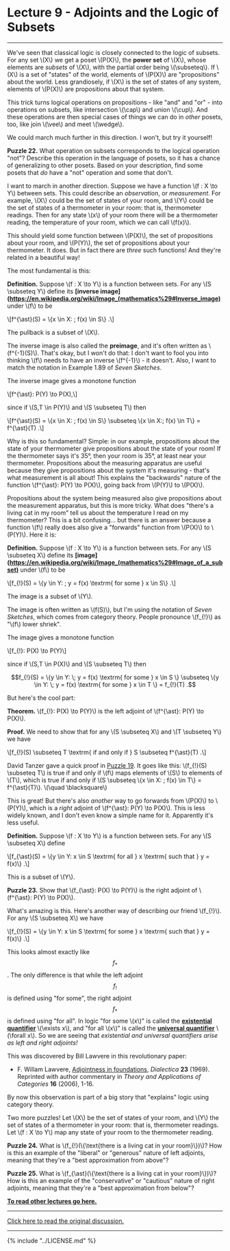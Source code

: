 # Lecture 9 - Adjoints and the Logic of Subsets

---

We've seen that classical logic is closely connected to the logic of
subsets. For any set \\(X\\) we get a poset \\(P(X)\\), the **power
set** of \\(X\\), whose elements are _subsets_ of \\(X\\), with the
partial order being \\(\subseteq\\). If \\(X\\) is a set of "states"
of the world, elements of \\(P(X)\\) are "propositions" about the
world. Less grandiosely, if \\(X\\) is the set of states of any
system, elements of \\(P(X)\\) are propositions about that system.

This trick turns logical operations on propositions - like "and" and
"or" - into operations on subsets, like intersection \\(\cap\\) and
union \\(\cup\\). And these operations are then special cases of
things we can do in _other_ posets, too, like join \\(\vee\\) and meet
\\(\wedge\\).

We could march much further in this direction. I won't, but try it
yourself!

**Puzzle 22.** What operation on subsets corresponds to the logical
operation "not"? Describe this operation in the language of posets, so
it has a chance of generalizing to other posets. Based on your
description, find some posets that _do_ have a "not" operation and
some that don't.

I want to march in another direction. Suppose we have a function
\\(f : X \to Y\\) between sets. This could describe an _observation_,
or _measurement_. For example, \\(X\\) could be the set of states of
your room, and \\(Y\\) could be the set of states of a thermometer in
your room: that is, thermometer readings. Then for any state \\(x\\)
of your room there will be a thermometer reading, the temperature of
your room, which we can call \\(f(x)\\).

This should yield some function between \\(P(X)\\), the set of
propositions about your room, and \\(P(Y)\\), the set of propositions
about your thermometer. It does. But in fact there are _three_ such
functions! And they're related in a beautiful way!

The most fundamental is this:

**Definition.** Suppose \\(f : X \to Y\\) is a function between sets.
For any \\(S \subseteq Y\\) define its **[inverse
image](https://en.wikipedia.org/wiki/Image_(mathematics%29#Inverse_image)**
under \\(f\\) to be

\\[f^{\ast}(S) = \\{x \in X: \; f(x) \in S\\} .\\]

The pullback is a subset of \\(X\\).

The inverse image is also called the **preimage**, and it's often
written as \\(f^{-1}(S)\\). That's okay, but I won't do that: I don't
want to fool you into thinking \\(f\\) needs to have an inverse
\\(f^{-1}\\) - it doesn't. Also, I want to match the notation in
Example 1.89 of _Seven Sketches_.

The inverse image gives a monotone function

\\[f^{\ast}: P(Y) \to P(X),\\]

since if \\(S,T \in P(Y)\\) and \\(S \subseteq T\\) then

\\[f^{\ast}(S) = \\{x \in X: \; f(x) \in S\\} \subseteq \\{x \in X:\; f(x) \in T\\} = f^{\ast}(T) .\\]

Why is this so fundamental? Simple: in our example, propositions about
the state of your thermometer give propositions about the state of
your room! If the thermometer says it's 35&deg;, then your room is
35&deg;, at least near your thermometer. Propositions about the
measuring apparatus are useful because they give propositions about
the system it's measuring - that's what measurement is all about!
This explains the "backwards" nature of the function \\(f^{\ast}: P(Y)
\to P(X)\\), going back from \\(P(Y)\\) to \\(P(X)\\).

Propositions about the system being measured also give propositions
about the measurement apparatus, but this is more tricky. What does
"there's a living cat in my room" tell us about the temperature I read
on my thermometer? This is a bit confusing... but there is an answer
because a function \\(f\\) really does also give a "forwards" function
from \\(P(X)\\) to \\(P(Y)\\). Here it is:

**Definition.** Suppose \\(f : X \to Y\\) is a function between sets.
For any \\(S \subseteq X\\) define its
**[image](https://en.wikipedia.org/wiki/Image_(mathematics%29#Image_of_a_subset)**
under \\(f\\) to be

\\[f_{!}(S) = \\{y \in Y: \; y = f(x) \textrm{ for some } x \in S\\} .\\]

The image is a subset of \\(Y\\).

The image is often written as \\(f(S)\\), but I'm using the notation
of _Seven Sketches_, which comes from category theory. People
pronounce \\(f_{!}\\) as "\\(f\\) lower shriek".

The image gives a monotone function

\\[f_{!}: P(X) \to P(Y)\\]

since if \\(S,T \in P(X)\\) and \\(S \subseteq T\\) then

<center>$$f_{!}(S) = \{y \in Y: \; y = f(x) \textrm{ for some } x \in S \}
\subseteq \{y \in Y: \; y = f(x) \textrm{ for some } x \in T \} =
f_{!}(T) .$$</center>

But here's the cool part:

**Theorem.** \\(f_{!}: P(X) \to P(Y)\\) is the left adjoint of
\\(f^{\ast}: P(Y) \to P(X)\\).

**Proof.** We need to show that for any \\(S \subseteq X\\) and \\(T
\subseteq Y\\) we have

\\[f_{!}(S) \subseteq T \textrm{ if and only if } S \subseteq
f^{\ast}(T) .\\]

David Tanzer gave a quick proof in [Puzzle
19](https://forum.azimuthproject.org/discussion/comment/16490/#Comment_16490).
It goes like this: \\(f_{!}(S) \subseteq T\\) is true if and only if
\\(f\\) maps elements of \\(S\\) to elements of \\(T\\), which is true
if and only if \\(S \subseteq \\{x \in X: \; f(x) \in T\\} =
f^{\ast}(T)\\). \\(\quad \blacksquare\\)

This is great! But there's also _another_ way to go forwards from
\\(P(X)\\) to \\(P(Y)\\), which is a _right_ adjoint of \\(f^{\ast}:
P(Y) \to P(X)\\). This is less widely known, and I don't even know a
simple name for it. Apparently it's less useful.

**Definition.** Suppose \\(f : X \to Y\\) is a function between sets.
For any \\(S \subseteq X\\) define

\\[f_{\ast}(S) = \\{y \in Y: x \in S \textrm{ for all } x \textrm{
such that } y = f(x)\\} .\\]

This is a subset of \\(Y\\).

**Puzzle 23.** Show that \\(f_{\ast}: P(X) \to P(Y)\\) is the right
adjoint of \\(f^{\ast}: P(Y) \to P(X)\\).

What's amazing is this. Here's another way of describing our friend
\\(f_{!}\\). For any \\(S \subseteq X\\) we have

\\[f_{!}(S) = \\{y \in Y: x \in S \textrm{ for some } x \textrm{ such
that } y = f(x)\\} .\\]

This looks almost exactly like $$f_{\ast}$$. The only difference is
that while the left adjoint $$f_{!}$$ is defined using "for some", the
right adjoint $$f_{\ast}$$ is defined using "for all". In logic "for
some \\(x\\)" is called the **[existential
quantifier](https://en.wikipedia.org/wiki/Existential_quantification)**
\\(\exists x\\), and "for all \\(x\\)" is called the **[universal
quantifier](https://en.wikipedia.org/wiki/Universal_quantification)**
\\(\forall x\\). So we are seeing that _existential and universal
quantifiers arise as left and right adjoints!_

This was discovered by Bill Lawvere in this revolutionary paper:

* F. Willam Lawvere, [Adjointness in
  foundations](https://www.emis.de/journals/TAC/reprints/articles/16/tr16abs.html),
  _Dialectica_ **23** (1969). Reprinted with author commentary in
  _Theory and Applications of Categories_ **16** (2006), 1-16.

By now this observation is part of a big story that "explains" logic
using category theory.

Two more puzzles! Let \\(X\\) be the set of states of your room, and
\\(Y\\) the set of states of a thermometer in your room: that is,
thermometer readings. Let \\(f : X \to Y\\) map any state of your room
to the thermometer reading.

**Puzzle 24.** What is \\(f_{!}(\\{\text{there is a living cat in your
room}\\})\\)? How is this an example of the "liberal" or "generous"
nature of left adjoints, meaning that they're a "best approximation
from above"?

**Puzzle 25.** What is \\(f_{\ast}(\\{\text{there is a living cat in
your room}\\})\\)? How is this an example of the "conservative" or
"cautious" nature of right adjoints, meaning that they're a "best
approximation from below"?

**[To read other lectures go here.](http://www.azimuthproject.org/azimuth/show/Applied+Category+Theory#Course)**

---

[Click here to read the original discussion.](https://forum.azimuthproject.org/discussion/1931/lecture-9-chapter-1-adjoints-and-the-logic-of-subsets/p1)

---

{% include "../LICENSE.md" %}
